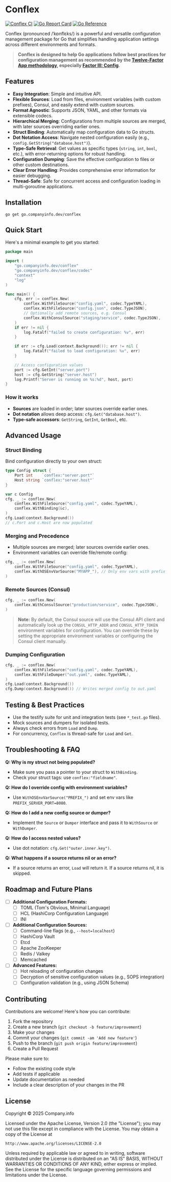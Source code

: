 # Conflex

[![Conflex CI](https://github.com/companyinfo/conflex/actions/workflows/ci.yaml/badge.svg)](https://github.com/companyinfo/conflex/actions/workflows/ci.yaml) [![Go Report Card](https://goreportcard.com/badge/go.companyinfo.dev/conflex)](https://goreportcard.com/report/go.companyinfo.dev/conflex) [![Go Reference](https://pkg.go.dev/badge/go.companyinfo.dev/conflex.svg)](https://pkg.go.dev/go.companyinfo.dev/conflex)

Conflex (pronounced /ˈkɒnflɛks/) is a powerful and versatile configuration management package for Go that simplifies
handling application settings across different environments and formats.

> **Conflex is designed to help Go applications follow best practices for configuration management as recommended by the [Twelve-Factor App methodology](https://12factor.net/), especially [Factor III: Config](https://12factor.net/config).**

## Features

- **Easy Integration**: Simple and intuitive API.
- **Flexible Sources**: Load from files, environment variables (with custom prefixes), Consul, and easily extend with custom sources.
- **Format Agnostic**: Supports JSON, YAML, and other formats via extensible codecs.
- **Hierarchical Merging**: Configurations from multiple sources are merged, with later sources overriding earlier ones.
- **Struct Binding**: Automatically map configuration data to Go structs.
- **Dot Notation Access**: Navigate nested configuration easily (e.g., `config.GetString("database.host")`).
- **Type-Safe Retrieval**: Get values as specific types (`string`, `int`, `bool`, etc.), with error-returning options for robust handling.
- **Configuration Dumping**: Save the effective configuration to files or other custom destinations.
- **Clear Error Handling**: Provides comprehensive error information for easier debugging.
- **Thread-Safe**: Safe for concurrent access and configuration loading in multi-goroutine applications.

## Installation

```shell
go get go.companyinfo.dev/conflex
```

## Quick Start

Here's a minimal example to get you started:

```go
package main

import (
	"go.companyinfo.dev/conflex"
	"go.companyinfo.dev/conflex/codec"
	"context"
	"log"
)

func main() {
	cfg, err := conflex.New(
		conflex.WithFileSource("config.yaml", codec.TypeYAML),
		conflex.WithFileSource("config.json", codec.TypeJSON),
		// Optionally add remote sources, e.g. Consul
		conflex.WithConsulSource("staging/service", codec.TypeJSON),
	)
	if err != nil {
		log.Fatalf("failed to create configuration: %v", err)
	}

	if err := cfg.Load(context.Background()); err != nil {
		log.Fatalf("failed to load configuration: %v", err)
	}

	// Access configuration values
	port := cfg.GetInt("server.port")
	host := cfg.GetString("server.host")
	log.Printf("Server is running on %s:%d", host, port)
}
```

### How it works
- **Sources** are loaded in order; later sources override earlier ones.
- **Dot notation** allows deep access: `cfg.Get("database.host")`.
- **Type-safe accessors**: `GetString`, `GetInt`, `GetBool`, etc.

## Advanced Usage

### Struct Binding
Bind configuration directly to your own struct:

```go
type Config struct {
	Port int    `conflex:"server.port"`
	Host string `conflex:"server.host"`
}

var c Config
cfg, _ := conflex.New(
	conflex.WithFileSource("config.yaml", codec.TypeYAML),
	conflex.WithBinding(&c),
)
cfg.Load(context.Background())
// c.Port and c.Host are now populated
```

### Merging and Precedence
- Multiple sources are merged; later sources override earlier ones.
- Environment variables can override file/remote config:

```go
cfg, _ := conflex.New(
	conflex.WithFileSource("config.yaml", codec.TypeYAML),
	conflex.WithOSEnvVarSource("MYAPP_"), // Only env vars with prefix MYAPP_
)
```

### Remote Sources (Consul)

```go
cfg, _ := conflex.New(
	conflex.WithConsulSource("production/service", codec.TypeJSON),
)
```

> **Note:** By default, the Consul source will use the Consul API client and automatically look up the `CONSUL_HTTP_ADDR` and `CONSUL_HTTP_TOKEN` environment variables for configuration. You can override these by setting the appropriate environment variables or configuring the Consul client manually.

### Dumping Configuration

```go
cfg, _ := conflex.New(
	conflex.WithFileSource("config.yaml", codec.TypeYAML),
	conflex.WithFileDumper("out.yaml", codec.TypeYAML),
)
cfg.Load(context.Background())
cfg.Dump(context.Background()) // Writes merged config to out.yaml
```

## Testing & Best Practices

- Use the testify suite for unit and integration tests (see `*_test.go` files).
- Mock sources and dumpers for isolated tests.
- Always check errors from `Load` and `Dump`.
- For concurrency, `Conflex` is thread-safe for `Load` and `Get`.

## Troubleshooting & FAQ

**Q: Why is my struct not being populated?**
- Make sure you pass a pointer to your struct to `WithBinding`.
- Check your struct tags: use `conflex:"fieldname"`.

**Q: How do I override config with environment variables?**
- Use `WithOSEnvVarSource("PREFIX_")` and set env vars like `PREFIX_SERVER_PORT=8080`.

**Q: How do I add a new config source or dumper?**
- Implement the `Source` or `Dumper` interface and pass it to `WithSource` or `WithDumper`.

**Q: How do I access nested values?**
- Use dot notation: `cfg.Get("outer.inner.key")`.

**Q: What happens if a source returns nil or an error?**
- If a source returns an error, `Load` will return it. If a source returns nil, it is skipped.

## Roadmap and Future Plans

- [ ] **Additional Configuration Formats:**
    - [ ] TOML (Tom's Obvious, Minimal Language)
    - [ ] HCL (HashiCorp Configuration Language)
    - [ ] INI
- [ ] **Additional Configuration Sources:**
    - [ ] Command-line flags (e.g., `--host=localhost`)
    - [ ] HashiCorp Vault
    - [ ] Etcd
    - [ ] Apache ZooKeeper
    - [ ] Redis / Valkey
    - [ ] Memcached
- [ ] **Advanced Features:**
    - [ ] Hot reloading of configuration changes
    - [ ] Decryption of sensitive configuration values (e.g., SOPS integration)
    - [ ] Configuration validation (e.g., using JSON Schema)

## Contributing

Contributions are welcome! Here's how you can contribute:

1. Fork the repository
2. Create a new branch (`git checkout -b feature/improvement`)
3. Make your changes
4. Commit your changes (`git commit -am 'Add new feature'`)
5. Push to the branch (`git push origin feature/improvement`)
6. Create a Pull Request

Please make sure to:
- Follow the existing code style
- Add tests if applicable
- Update documentation as needed
- Include a clear description of your changes in the PR

## License

Copyright &copy; 2025 Company.info

Licensed under the Apache License, Version 2.0 (the "License");
you may not use this file except in compliance with the License.
You may obtain a copy of the License at

    http://www.apache.org/licenses/LICENSE-2.0

Unless required by applicable law or agreed to in writing, software
distributed under the License is distributed on an "AS IS" BASIS,
WITHOUT WARRANTIES OR CONDITIONS OF ANY KIND, either express or implied.
See the License for the specific language governing permissions and
limitations under the License.
